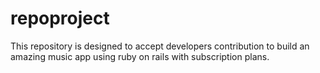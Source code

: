 # repoproject
This repository is designed to accept developers contribution to build an amazing music app using ruby on rails with subscription plans.
